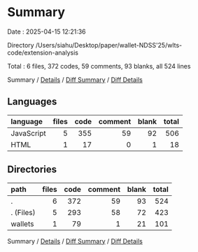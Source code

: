 # Summary

Date : 2025-04-15 12:21:36

Directory /Users/siahu/Desktop/paper/wallet-NDSS'25/wlts-code/extension-analysis

Total : 6 files,  372 codes, 59 comments, 93 blanks, all 524 lines

Summary / [Details](details.md) / [Diff Summary](diff.md) / [Diff Details](diff-details.md)

## Languages
| language | files | code | comment | blank | total |
| :--- | ---: | ---: | ---: | ---: | ---: |
| JavaScript | 5 | 355 | 59 | 92 | 506 |
| HTML | 1 | 17 | 0 | 1 | 18 |

## Directories
| path | files | code | comment | blank | total |
| :--- | ---: | ---: | ---: | ---: | ---: |
| . | 6 | 372 | 59 | 93 | 524 |
| . (Files) | 5 | 293 | 58 | 72 | 423 |
| wallets | 1 | 79 | 1 | 21 | 101 |

Summary / [Details](details.md) / [Diff Summary](diff.md) / [Diff Details](diff-details.md)